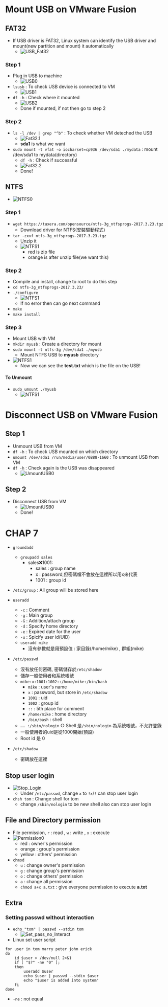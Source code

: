 # **Mount USB on VMware Fusion**

## **FAT32**
- If USB driver is FAT32, Linux system can identify the USB driver and mount(new partition and mount) it automatically
    - ![USB_Fat32](Images/W13_USB_Check.png)
### **Step 1**
- Plug in USB to machine
    - ![USB0](Images/W13_USB0.png)
- `lsusb` : To check USB device is connected to VM    
    - ![USB1](Images/W13_USB1.png)
- `df -h` : Check where it mounted
    - ![USB2](Images/W13_USB2.png)
    - Done if mounted, if not then go to step 2
### **Step 2**
- `ls -l /dev | grep "^b"` : To check whether VM deteched the USB
    - ![Fat32.1](Images/W13_Fat32.1.png)
    - **sda1** is what we want 
- `sudo mount -t vfat -o iocharset=cp936 /dev/sda1 ./mydata` : mount /dev/sda1 to mydata(directory)
    - `df -h` : Check if successful
    - ![Fat32.2](Images/W13_Fat32.2.png)
    - Done!

## **NTFS**
- ![NTFS0](Images/W13_NTFS0.png)
### **Step 1**
- `wget https://tuxera.com/opensource/ntfs-3g_ntfsprogs-2017.3.23.tgz`
    - Download driver for NTFS(安裝驅動程式)
- `tar -zxvf ntfs-3g_ntfsprogs-2017.3.23.tgz`
    - Unzip it
    - ![NTFS1](Images/W13_NTFS1.png)
        - red is zip file
        - orange is after unzip file(we want this)

### **Step 2**
- Compile and install, change to root to do this step
- `cd ntfs-3g_ntfsprogs-2017.3.23/`
- `./configure`
    - ![NTFS1](Images/W13_NTFS2.0.png)
    - If no error then can go next command
- `make`
- `make install` 

### **Step 3**
- Mount USB with VM
- `mkdir myusb` : Create a directory for mount
- `sudo mount -t ntfs-3g /dev/sda1 ./myusb`
    - Mount NTFS USB to **myusb** directory
- ![NTFS1](Images/W13_NTFS3.png)
    - Now we can see the **test.txt** which is the file on the USB!
#### **To Unmount**
- `sudo umount ./myusb`
    - ![NTFS1](Images/W13_NTFS3.1.png)

# **Disconnect USB on VMware Fusion**
## **Step 1**
- Unmount USB from VM
- `df -h` : To check USB mounted on which directory
- `umount /dev/sda1 /run/media/user/0B88-1660` : To unmount USB from VM
- `df -h` : Check again is the USB was disappeared
    - ![UmountUSB0](IMages/W13_UMountUSB0.png)

## **Step 2**
- Disconnect USB from VM
    - ![UmountUSB0](IMages/W13_UMountUSB1.png)
    - Done!

# **CHAP 7**

- `groundadd`
	- `groupadd sales`
		- sales:x:1001: 
			- sales : group name
			- x : password,但密碼檔不會放在這裡所以用x來代表
			- 1001 : group id
			
- `/etc/group` : All group will be stored here

- `useradd`
    - `-c` : Comment
    - `-g` : Main group
    - `-G` : Addition/attach group
    - `-d` : Specify home directory
    - `-e` : Expired date for the user
    - `-u` : Spicify user id(UID)
	- `useradd mike`
		- 沒有參數就是用預設值 : 家目錄(/home/mike) , 群組(mike)

- `/etc/passwd`
	- 沒有放任何密碼, 密碼儲存於`/etc/shadow`
	- 儲存一般使用者和系統帳號
	-  `mike:x:1001:1002::/home/mike:/bin/bash`
		- `mike` : user's name
		- `x` : password, but store in `/etc/shadow`
		- `1001` : uid
		- `1002` : group id
		- `::` : 5th place for comment
		- `/home/mike` : home directory
		- `/bin/bash` : shell
	-  `…… :/sbin/nologin`
		○ Shell 是`/sbin/nologin` 為系統帳號，不允許登錄
	- 一般使用者的uid是從1000開始(預設)
	- Root id 是 0 

- `/etc/shadow`
	- 密碼放在這裡

## **Stop user login**
- ![Stop_Login](Images/W13_Stop_Login.png)
    - Under `/etc/passwd`, change `x` to `!x`/`!` can stop user login
- `chsh tom` : Change shell for tom
    - change `/sbin/nologin` to be new shell also can stop user login

## **File and Directory permission**
- File permission, `r` : read , `w` : write , `x` : execute
- ![Permission0](Images/W13_Permission0.png)
    - red : owner's permission
    - orange : group's permission
    - yellow : others' permission
- `chmod`
    - `u` : change owner's permission
    - `g` : change group's permission
    - `o` : change others' permission
    - `a` : change all permission
    - `chmod a+x a.txt` : give everyone permission to execute **a.txt**


## **Extra**
### **Setting passwd without interaction**
- `echo "tom" | passwd --stdin tom`
    - ![Set_pass_no_Interact](Images/W13_set_pass_no_interact.png)
- Linux set user script
```
for user in tom marry peter john erick
do 
    id $user > /dev/null 2>&1
    if [ "$?" -ne "0" ];
    then
        useradd $user
        echo $user | passwd --stdin $user
        echo "$user is added into system"
    fi
done
```
- `-ne` : not equal